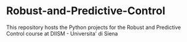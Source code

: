 # Robust-and-Predictive-Control
This repository hosts the Python projects for the Robust and Predictive Control course at DIISM - Universita' di Siena
